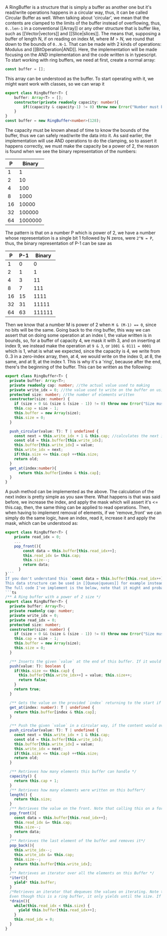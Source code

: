 A RingBuffer is a structure that is simply a buffer as another one but it's read/write operations happens in a circular way, thus, it can be called Circular Buffer as well.
When talking about 'circular', we mean that the contents are clamped to the limits of the buffer instead of overflowing, thus, `0..len-1` in a conventional [[Array]] or any other structure that is buffer like, such as [[Vector|vectors]] and [[Slice|slices]]. The means that, supposing a buffer of length N, if on reading on index M, where $M > N$, we round that down to the bounds of `0..N-1`. That can be made with 2 kinds of operations: Modulus and [[BitOperation|AND]]. Here, the implementation will be made focusing on the AND implementation and the code written is in typescript.
To start working with ring buffers, we need at first, create a normal array:
```ts
const buffer = [];
```
This array can be understood as the buffer. To start operating with it, we might want work with classes, so we can wrap it
```ts
export class RingBuffer<T> {
	buffer: Array<T> = [];
	constructor(private readonly capacity: number){
		if((capacity & capacity-1) != 0) throw new Error("Number must be power of 2");
	}
}
const buffer = new RingBuffer<number>(128);
```
The capacity must be known ahead of time to know the bounds of the buffer, thus we can safely read/write the data into it. As said earlier, the implementation will use AND operations to do the clamping, so to assert it happens correctly, we must make the capacity be a power of 2, the reason is found when we see the binary representation of the numbers:

| P   | Binary  |
| --- | ------- |
| 1   | 1       |
| 2   | 10      |
| 4   | 100     |
| 8   | 1000    |
| 16  | 10000   |
| 32  | 100000  |
| 64  | 1000000 |
The pattern is that on a number P which is power of 2, we have a number whose representation is a single bit 1 followed by N zeros, were `2^N = P`, thus, the binary representation of P-1 can be saw as

| P   | P-1 | Binary |
| --- | --- | ------ |
| 1   | 0   | 0      |
| 2   | 1   | 1      |
| 4   | 3   | 11     |
| 8   | 7   | 111    |
| 16  | 15  | 1111   |
| 32  | 31  | 11111  |
| 64  | 63  | 111111 |
Then we know that a number M is power of 2 when `M & (M-1) == 0`, since no bits will be the same.
Going back to the ring buffer, this way we can assert that on doing some operation at an index I, the value written is in bounds, so, for a buffer of capacity 4, we mask it with 3, and on inserting at index 9, we instead make the operation at `9 & 3`, or `1001 & 0111 = 0001` which is 1, what is what we expected, since the capacity is 4, we write from 0..3 in a zero-index array, then, at 4, we would write on the index 0, at 8, the same, and at 9, at the index 1. This is why it's a 'ring', because after the end, there's the beginning of the buffer. This can be written as the following:
```ts
export class RingBuffer<T> {
  private buffer: Array<T>;
  private readonly cap: number; //the actual value used to making
  private write_idx = 0; //the value used to write on the buffer on using a 'push' method
  protected size: number; //the number of elements written
  constructor(size: number) {
    if (size > 0 && (size & (size - 1)) != 0) throw new Error("Size must be a power of 2");
    this.cap = size - 1;
    this.buffer = new Array(size);
    this.size = 0;
  }

  push_circular(value: T): T | undefined {
    const next = this.write_idx + 1 & this.cap; //calculates the next index to write.
    const old = this.buffer[this.write_idx];
    this.buffer[this.write_idx] = value;
    this.write_idx = next;
    if(this.size <= this.cap) ++this.size;
    return old;
  }
  get_at(index:number){
	  return this.buffer[index & this.cap];
  }
}
```
A push method can be implemented as the above. The calculation of the next index is pretty simple as you saw there. What happens is that was said before, we increase the index, and apply the mask which will assert it's <= this.cap, then, the same thing can be applied to read operations. Then, when having to implement removal of elements, if we 'remove_front' we can simply do the same logic, have an index, read it, increase it and apply the mask, which can be understood as:
```ts
export class RingBuffer<T> {
	private read_idx = 0;
	...
	pop_front(){
	    const data = this.buffer[this.read_idx++];
	    this.read_idx &= this.cap;
	    this.size--;
	    return data;
	  }
}```
If you don't understand this `const data = this.buffer[this.read_idx++];`, it can be understood as: 'index buffer at this.read_idx, and then increases it', the difference in js from `variable++` to `++variable`, is that `variable++` returns the current value of the variable, and then increases it's value, and `++variable` increases it and then returns it's current value, so what this pop_front is doing is reading at the current position of `read_idx` and increasing it, later it applies the mask (&= operator in JavaScript is equivalent as v = v & rhs) .
This data structure can be used in [[Queue|queues]] for example instead of a [[LinkedList|linked list]], but the problem is that as data is being added, the old values go being replaced by new ones. This should not be a problem if we are talking about something which writes and reads data fast and doesn't need to store data for so long, since the buffer will never grow.
The full code I've implement is the below, note that it might and probably contains bugs, but it has the core idea of how a ring buffer works:
```ts
/** A Ring buffer with a power of 2 size */
export class RingBuffer<T> {
  private buffer: Array<T>;
  private readonly cap: number;
  private write_idx = 0;
  private read_idx = 0;
  protected size: number;
  constructor(size: number) {
    if (size > 0 && (size & (size - 1)) != 0) throw new Error("Size must be a power of 2");
    this.cap = size - 1;
    this.buffer = new Array(size);
    this.size = 0;
  }

  /** Inserts the given `value` at the end of this buffer. If it would overflow, doesn't push and returns and error with the value back */
  push(value: T): boolean {
    if(this.size <= this.cap) {
      this.buffer[this.write_idx++] = value; this.size++;
      return false;
    }
    return true;
  }

  /** Gets the value on the provided `index` returning to the start if it overflows. This is circular so a RingBuffer of capacity 4, being indexed at 20, will have its values mapped in range of 0..3.*/
  get_at(index: number): T | undefined {
    return this.buffer[index & this.cap];
  }

  /** Push the given `value` in a circular way, if the content would overflow, then it will be written from the start.*/
  push_circular(value: T): T | undefined {
    const next = this.write_idx + 1 & this.cap;
    const old = this.buffer[this.write_idx];
    this.buffer[this.write_idx] = value;
    this.write_idx = next;
    if(this.size <= this.cap) ++this.size;
    return old;
  }

  /** Retrieves how many elements this buffer can handle */
  capacity() {
    return this.cap + 1;
  }
  /** Retrieves how many elements were written on this buffer*/
  length() {
    return this.size;
  }
  /** Retrieves the value on the front. Note that calling this on a for loop might cause an infinite loop since this goes back to the beggining on reaching the end */
  pop_front(){
    const data = this.buffer[this.read_idx++];
    this.read_idx &= this.cap;
    this.size--;
    return data;
  }
  /** Retrieves the last element of the buffer and removes it*/
  pop_back(){
    this.write_idx--;
    this.write_idx &= this.cap;
    this.size--;
    return this.buffer[this.write_idx];
  }
  /** Retrieves an iterator over all the elements on this Buffer */
  *iter(){
    yield* this.buffer;
  }
  /*Retrieves an iterator that dequeues the values on iterating. Note that it only iterates until the written values.
  Even though this is a ring buffer, it only yields until the size. If some was popped, then it won't be shown*/
  *drain(){
    while(this.read_idx < this.size) {
      yield this.buffer[this.read_idx++];
    }
    this.read_idx = 0;
  }
}
```
